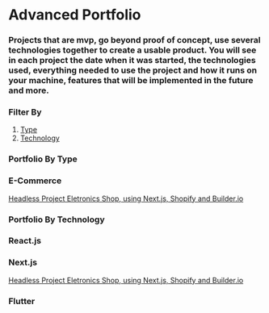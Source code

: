 # Advanced Portfolio

### Projects that are mvp, go beyond proof of concept, use several technologies together to create a usable product. You will see in each project the date when it was started, the technologies used, everything needed to use the project and how it runs on your machine, features that will be implemented in the future and more.

### Filter By
1. [Type](#type)
2. [Technology](#tech)

<h3 id="type">Portfolio By Type</h3>

### E-Commerce
[Headless Project Eletronics Shop, using Next.js, Shopify and Builder.io](https://github.com/BraianMendes/portfolio-advanced_e-commerce_nextjs-shopify-builderio)

<h3 id="tech">Portfolio By Technology</h3>

### React.js

### Next.js
[Headless Project Eletronics Shop, using Next.js, Shopify and Builder.io](https://github.com/BraianMendes/portfolio-advanced_e-commerce_nextjs-shopify-builderio)


### Flutter